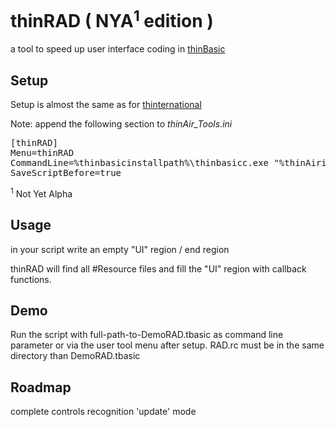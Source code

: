 # thinRAD ( NYA<sup>1</sup> edition )
a tool to speed up user interface coding in [thinBasic](https://www.thinbasic.com)

## Setup 
Setup is almost the same as for [thinternational](https://github.com/DirectuX/thinternational/blob/master/README.md "Setup")

Note: append the following section to _thinAir_Tools.ini_

<pre>
[thinRAD]
Menu=thinRAD
CommandLine=%thinbasicinstallpath%\thinbasicc.exe "%thinAirinstallpath%\Tools\thinRAD\thinRAD.tbasic " %sourcecodefullpathnameext%
SaveScriptBefore=true
</pre>


<sup>1</sup> Not Yet Alpha

## Usage

in your script
write an empty "UI" region / end region

thinRAD will find all #Resource files and fill the "UI" region with callback functions. 

## Demo

Run the script with full-path-to-DemoRAD.tbasic as command line parameter or via the user tool menu after setup.
RAD.rc must be in the same directory than DemoRAD.tbasic

## Roadmap

complete controls recognition
'update' mode
